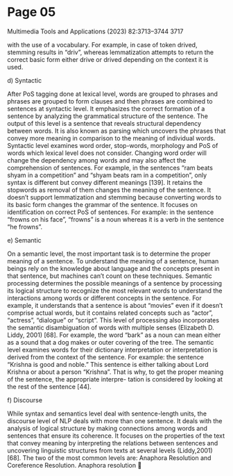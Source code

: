 # Page 05

Multimedia Tools and Applications (2023) 82:3713–3744                                      3717


with the use of a vocabulary. For example, in case of token drived, stemming results in “driv”,
whereas lemmatization attempts to return the correct basic form either drive or drived
depending on the context it is used.

d) Syntactic

After PoS tagging done at lexical level, words are grouped to phrases and phrases are grouped
to form clauses and then phrases are combined to sentences at syntactic level. It emphasizes the
correct formation of a sentence by analyzing the grammatical structure of the sentence. The
output of this level is a sentence that reveals structural dependency between words. It is also
known as parsing which uncovers the phrases that convey more meaning in comparison to the
meaning of individual words. Syntactic level examines word order, stop-words, morphology
and PoS of words which lexical level does not consider. Changing word order will change the
dependency among words and may also affect the comprehension of sentences. For example,
in the sentences “ram beats shyam in a competition” and “shyam beats ram in a competition”,
only syntax is different but convey different meanings [139]. It retains the stopwords as
removal of them changes the meaning of the sentence. It doesn’t support lemmatization and
stemming because converting words to its basic form changes the grammar of the sentence. It
focuses on identification on correct PoS of sentences. For example: in the sentence “frowns on
his face”, “frowns” is a noun whereas it is a verb in the sentence “he frowns”.

e) Semantic

On a semantic level, the most important task is to determine the proper meaning of a sentence.
To understand the meaning of a sentence, human beings rely on the knowledge about language
and the concepts present in that sentence, but machines can’t count on these techniques.
Semantic processing determines the possible meanings of a sentence by processing its logical
structure to recognize the most relevant words to understand the interactions among words or
different concepts in the sentence. For example, it understands that a sentence is about
“movies” even if it doesn’t comprise actual words, but it contains related concepts such as
“actor”, “actress”, “dialogue” or “script”. This level of processing also incorporates the
semantic disambiguation of words with multiple senses (Elizabeth D. Liddy, 2001) [68]. For
example, the word “bark” as a noun can mean either as a sound that a dog makes or outer
covering of the tree. The semantic level examines words for their dictionary interpretation or
interpretation is derived from the context of the sentence. For example: the sentence “Krishna
is good and noble.” This sentence is either talking about Lord Krishna or about a person
“Krishna”. That is why, to get the proper meaning of the sentence, the appropriate interpre-
tation is considered by looking at the rest of the sentence [44].

f) Discourse

While syntax and semantics level deal with sentence-length units, the discourse level of NLP
deals with more than one sentence. It deals with the analysis of logical structure by making
connections among words and sentences that ensure its coherence. It focuses on the properties
of the text that convey meaning by interpreting the relations between sentences and uncovering
linguistic structures from texts at several levels (Liddy,2001) [68]. The two of the most
common levels are: Anaphora Resolution and Coreference Resolution. Anaphora resolution
